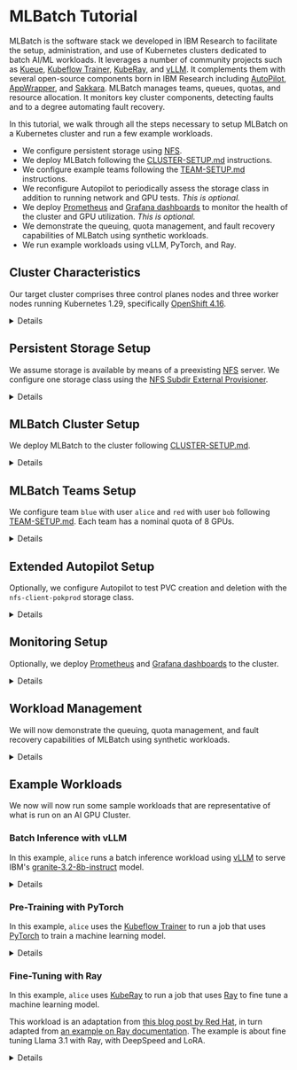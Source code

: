 # MLBatch Tutorial

MLBatch is the software stack we developed in IBM Research to facilitate the
setup, administration, and use of Kubernetes clusters dedicated to batch AI/ML
workloads. It leverages a number of community projects such as
[Kueue](https://kueue.sigs.k8s.io), [Kubeflow
Trainer](https://www.kubeflow.org/docs/components/training/),
[KubeRay](https://docs.ray.io/en/latest/cluster/kubernetes/index.html), and
[vLLM](https://docs.vllm.ai/en/latest/). It complements them with several
open-source components born in IBM Research including
[AutoPilot](https://github.com/IBM/autopilot),
[AppWrapper](https://project-codeflare.github.io/appwrapper/), and
[Sakkara](https://github.com/atantawi/4986-kep-sakkara). MLBatch manages teams,
queues, quotas, and resource allocation. It monitors key cluster components,
detecting faults and to a degree automating fault recovery.

In this tutorial, we walk through all the steps necessary to setup MLBatch on a
Kubernetes cluster and run a few example workloads.
- We configure persistent storage using
[NFS](https://en.wikipedia.org/wiki/Network_File_System).
- We deploy MLBatch following the
  [CLUSTER-SETUP.md](../setup.k8s/CLUSTER-SETUP.md) instructions.
- We configure example teams following the
  [TEAM-SETUP.md](../setup.k8s/TEAM-SETUP.md) instructions.
- We reconfigure Autopilot to periodically assess the storage class in addition
  to running network and GPU tests. _This is optional._
- We deploy [Prometheus](https://prometheus.io) and [Grafana
dashboards](https://grafana.com/grafana/dashboards/) to monitor the health of
the cluster and GPU utilization. _This is optional._
- We demonstrate the queuing, quota management, and fault recovery capabilities
  of MLBatch using synthetic workloads.
- We run example workloads using vLLM, PyTorch, and Ray.

## Cluster Characteristics

Our target cluster comprises three control planes nodes and three worker nodes
running Kubernetes 1.29, specifically [OpenShift
4.16](https://docs.openshift.com/container-platform/4.16/release_notes/ocp-4-16-release-notes.html).

<details>

```sh
kubectl get nodes
```
```
NAME               STATUS   ROLES                  AGE     VERSION
pokprod-b93r38s3   Ready    worker                 5d13h   v1.29.11+148a389
pokprod-b93r39s2   Ready    worker                 5d12h   v1.29.11+148a389
pokprod-b93r44s0   Ready    worker                 5d13h   v1.29.11+148a389
pokprod002ctrl0    Ready    control-plane,master   5d15h   v1.29.11+148a389
pokprod002ctrl1    Ready    control-plane,master   5d15h   v1.29.11+148a389
pokprod002ctrl2    Ready    control-plane,master   5d15h   v1.29.11+148a389
```
Each worker node is equipped with eight [NVIDIA
H100](https://www.nvidia.com/en-us/data-center/h100/) GPUs.
```sh
oc debug node/pokprod-b93r38s3 -- chroot /host lspci -d 10de:
```
```
Starting pod/pokprod-b93r38s3-debug-4bv4j ...
To use host binaries, run `chroot /host`
05:00.0 Bridge: NVIDIA Corporation GH100 [H100 NVSwitch] (rev a1)
06:00.0 Bridge: NVIDIA Corporation GH100 [H100 NVSwitch] (rev a1)
07:00.0 Bridge: NVIDIA Corporation GH100 [H100 NVSwitch] (rev a1)
08:00.0 Bridge: NVIDIA Corporation GH100 [H100 NVSwitch] (rev a1)
18:00.0 3D controller: NVIDIA Corporation GH100 [H100 SXM5 80GB] (rev a1)
2a:00.0 3D controller: NVIDIA Corporation GH100 [H100 SXM5 80GB] (rev a1)
3a:00.0 3D controller: NVIDIA Corporation GH100 [H100 SXM5 80GB] (rev a1)
5d:00.0 3D controller: NVIDIA Corporation GH100 [H100 SXM5 80GB] (rev a1)
9a:00.0 3D controller: NVIDIA Corporation GH100 [H100 SXM5 80GB] (rev a1)
ab:00.0 3D controller: NVIDIA Corporation GH100 [H100 SXM5 80GB] (rev a1)
ba:00.0 3D controller: NVIDIA Corporation GH100 [H100 SXM5 80GB] (rev a1)
db:00.0 3D controller: NVIDIA Corporation GH100 [H100 SXM5 80GB] (rev a1)

Removing debug pod ...
```
For this tutorial, we assume the [NVIDIA GPU
operator](https://docs.nvidia.com/datacenter/cloud-native/GPU-operator/latest/index.html)
is already
[installed](https://docs.nvidia.com/datacenter/cloud-native/GPU-operator/latest/getting-started.html)
on the cluster. While this cluster is capable of [GPU-direct RDMA (GDR) with
ROCE (RDMA over Converged
Ethernet)](https://medium.com/@sunyanan.choochotkaew1/unlocking-GPUdirect-rdma-on-roce-in-kubernetes-based-cluster-on-cloud-through-multi-nic-cni-1e69ffb96296),
we will not cover or rely on advanced networking configurations in this
tutorial.
```sh
kubectl get operators -A
```
```
NAME                                         AGE
gpu-operator-certified.nvidia-gpu-operator   18h
nfd.openshift-nfd                            18h
```
```sh
kubectl get node pokprod-b93r38s3 -o yaml | yq .status.capacity
```
```
cpu: "224"
ephemeral-storage: 1873933640Ki
hugepages-1Gi: "0"
hugepages-2Mi: "0"
memory: 2113411288Ki
nvidia.com/gpu: "8"
pods: "250"
```


</details>

## Persistent Storage Setup

We assume storage is available by means of a preexisting
[NFS](https://en.wikipedia.org/wiki/Network_File_System) server. We configure
one storage class using the [NFS Subdir External
Provisioner](https://github.com/kubernetes-sigs/nfs-subdir-external-provisioner).

<details>

```sh
helm repo add nfs-subdir-external-provisioner https://kubernetes-sigs.github.io/nfs-subdir-external-provisioner
helm repo update

helm install -n nfs-provisioner pokprod nfs-subdir-external-provisioner/nfs-subdir-external-provisioner \
  --create-namespace \
  --set nfs.server=192.168.98.96 \
  --set nfs.path=/gpfs/fs_ec/pokprod002 \
  --set storageClass.name=nfs-client-pokprod \
  --set storageClass.provisionerName=k8s-sigs.io/pokprod-nfs-subdir-external-provisioner
```
Make sure to set the `nfs.server` and `nfs.path` values to the right values for
your environment.
```sh
kubectl get storageclasses
```
```
NAME                   PROVISIONER                                             RECLAIMPOLICY   VOLUMEBINDINGMODE   ALLOWVOLUMEEXPANSION   AGE
nfs-client-pokprod     k8s-sigs.io/pokprod-nfs-subdir-external-provisioner     Delete          Immediate           true                   11s
```
OpenShift clusters require an additional configuration step to permit the
provisioner pod to mount the storage volume.
```sh
oc adm policy add-scc-to-user hostmount-anyuid \
  system:serviceaccount:nfs-provisioner:pokprod-nfs-subdir-external-provisioner
```

</details>

## MLBatch Cluster Setup

We deploy MLBatch to the cluster following
[CLUSTER-SETUP.md](../setup.k8s/CLUSTER-SETUP.md).

<details>

```sh
# Clone MLBatch repository
git clone --recursive https://github.com/project-codeflare/mlbatch.git
cd mlbatch

# Setup priority classes
kubectl apply -f setup.k8s/mlbatch-priorities.yaml

# Deploy scheduler-plugins
helm install scheduler-plugins -n scheduler-plugins --create-namespace \
  scheduler-plugins/manifests/install/charts/as-a-second-scheduler/ \
  --set-json pluginConfig='[{"args":{"scoringStrategy":{"resources":[{"name":"nvidia.com/gpu","weight":1}],"requestedToCapacityRatio":{"shape":[{"utilization":0,"score":0},{"utilization":100,"score":10}]},"type":"RequestedToCapacityRatio"}},"name":"NodeResourcesFit"},{"args":{"permitWaitingTimeSeconds":300},"name":"Coscheduling"}]'

# Patch scheduler-plugins pod priorities
kubectl patch deployment -n scheduler-plugins --type=json \
  --patch-file setup.k8s/scheduler-priority-patch.yaml scheduler-plugins-controller
kubectl patch deployment -n scheduler-plugins --type=json \
  --patch-file setup.k8s/scheduler-priority-patch.yaml scheduler-plugins-scheduler

# Wait for scheduler-plugins pods to be ready
kubectl -n scheduler-plugins wait --timeout=300s --for=condition=Available deployments --all

# Create mlbatch-system namespace
kubectl create namespace mlbatch-system

# Deploy Kubeflow training operator
kubectl apply --server-side -k setup.k8s/training-operator/coscheduling

# Deploy KubeRay
kubectl apply --server-side -k setup.k8s/kuberay

# Deploy Kueue
kubectl apply --server-side -k setup.k8s/kueue

# Wait for Kueue to be ready
kubectl -n mlbatch-system wait --timeout=300s --for=condition=Available deployments kueue-controller-manager

# Deploy AppWrapper
kubectl apply --server-side -k setup.k8s/appwrapper/coscheduling

# Deploy Autopilot
helm repo add autopilot https://ibm.github.io/autopilot/
helm repo update

helm upgrade -i autopilot -n autopilot autopilot/autopilot --create-namespace

# Create Kueue's default flavor
kubectl apply -f setup.k8s/default-flavor.yaml

# Setup mlbatch-edit-role
kubectl apply -f setup.k8s/mlbatch-edit-role.yaml
```
We reserve 8 GPUs out of 24 for MLBatch's slack queue.
```yaml
kubectl apply -f- << EOF
apiVersion: kueue.x-k8s.io/v1beta1
kind: ClusterQueue
metadata:
  name: slack-cluster-queue
spec:
  namespaceSelector: {}
  cohort: default-cohort
  preemption:
    withinClusterQueue: LowerOrNewerEqualPriority
    reclaimWithinCohort: Any
    borrowWithinCohort:
      policy: Never
  resourceGroups:
  - coveredResources: ["cpu", "memory", "nvidia.com/gpu", "pods"]
    flavors:
    - name: default-flavor
      resources:
      - name: "cpu"
        nominalQuota: 224
      - name: "memory"
        nominalQuota: 2000G
      - name: "nvidia.com/gpu"
        nominalQuota: 8
      - name: "pods"
        nominalQuota: 100
EOF
```

</details>

## MLBatch Teams Setup

We configure team `blue` with user `alice` and `red` with user `bob` following
[TEAM-SETUP.md](../setup.k8s/TEAM-SETUP.md). Each team has a nominal quota of 8
GPUs.

<details>

For `alice` in team `blue`:
```yaml
# Create namespaces
kubectl create ns blue

# Label namespace
kubectl label namespace blue mlbatch-team-namespace=true

# Create cluster queue
kubectl -n blue apply -f- << EOF
apiVersion: kueue.x-k8s.io/v1beta1
kind: ClusterQueue
metadata:
  name: blue-cluster-queue
spec:
  namespaceSelector: {}
  cohort: default-cohort
  preemption:
    withinClusterQueue: LowerOrNewerEqualPriority
    reclaimWithinCohort: Any
    borrowWithinCohort:
      policy: Never
  resourceGroups:
  - coveredResources: ["cpu", "memory", "nvidia.com/gpu", "pods"]
    flavors:
    - name: default-flavor
      resources:
      - name: "cpu"
        nominalQuota: 224
      - name: "memory"
        nominalQuota: 2000G
      - name: "nvidia.com/gpu"
        nominalQuota: 8
      - name: "pods"
        nominalQuota: 100
EOF

# Create default queue for namespace
kubectl apply -n blue -f- << EOF
apiVersion: kueue.x-k8s.io/v1beta1
kind: LocalQueue
metadata:
  name: default-queue
spec:
  clusterQueue: blue-cluster-queue
EOF

# Authorize alice
kubectl -n blue apply -f- << EOF
kind: RoleBinding
apiVersion: rbac.authorization.k8s.io/v1
metadata:
  name: alice
subjects:
  - apiGroup: rbac.authorization.k8s.io
    kind: User
    name: alice
roleRef:
  apiGroup: rbac.authorization.k8s.io
  kind: ClusterRole
  name: mlbatch-edit
EOF
```
For `bob` in team `red`:
```yaml
kubectl create ns red

kubectl label namespace red mlbatch-team-namespace=true

kubectl apply -n red -f- << EOF
apiVersion: kueue.x-k8s.io/v1beta1
kind: ClusterQueue
metadata:
  name: red-cluster-queue
spec:
  namespaceSelector: {}
  cohort: default-cohort
  preemption:
    withinClusterQueue: LowerOrNewerEqualPriority
    reclaimWithinCohort: Any
    borrowWithinCohort:
      policy: Never
  resourceGroups:
  - coveredResources: ["cpu", "memory", "nvidia.com/gpu", "pods"]
    flavors:
    - name: default-flavor
      resources:
      - name: "cpu"
        nominalQuota: 224
      - name: "memory"
        nominalQuota: 2000G
      - name: "nvidia.com/gpu"
        nominalQuota: 8
      - name: "pods"
        nominalQuota: 100
EOF

kubectl apply -n red -f- << EOF
apiVersion: kueue.x-k8s.io/v1beta1
kind: LocalQueue
metadata:
  name: default-queue
spec:
  clusterQueue: red-cluster-queue
EOF

kubectl -n red apply -f- << EOF
kind: RoleBinding
apiVersion: rbac.authorization.k8s.io/v1
metadata:
  name: bob
subjects:
  - apiGroup: rbac.authorization.k8s.io
    kind: User
    name: bob
roleRef:
  apiGroup: rbac.authorization.k8s.io
  kind: ClusterRole
  name: mlbatch-edit
EOF
```
While we gave permissions to Kubernetes users `alice` and `bob`, we have not
tied these names to any identity provider as the details of this setup are not
portable. In this tutorial, we will rely on [user
impersonation](https://kubernetes.io/docs/reference/access-authn-authz/authentication/#user-impersonation)
with `kubectl` to run as a specific user.

</details>

## Extended Autopilot Setup

Optionally, we configure Autopilot to test PVC creation and deletion with the
`nfs-client-pokprod` storage class.

<details>

First create the extended Autopilot configuration.
```sh
cat << EOF > autopilot-extended.yaml
env:
  - name: "PERIODIC_CHECKS"
    value: "pciebw,remapped,dcgm,ping,gpupower,pvc"
  - name: "PVC_TEST_STORAGE_CLASS"
    value: "nfs-client-pokprod"
EOF
```
Then reapply the helm chart, this will start a rollout update.
```sh
helm upgrade -i autopilot autopilot/autopilot -n autopilot --create-namespace -f autopilot-extended.yaml
```

</details>

## Monitoring Setup

Optionally, we deploy [Prometheus](https://prometheus.io) and [Grafana
dashboards](https://grafana.com/grafana/dashboards/) to the cluster.

<details>

We follow the setup provided by the `prometheus-community/kube-prometheus-stack`
Helm chart.

```sh
helm repo add prometheus-community https://prometheus-community.github.io/helm-charts && helm repo update
```

The charts will install: Prometheus, Grafana, Alert Manager, Prometheus Node
Exporter and Kube State Metrics. We set up the chart with the following:

- Persistent storage for Prometheus, Grafana and Alert Manager;
- Override the Prometheus Node Exporter port;
- Disable CRDs creation as they are already present.

You may leave the CRDs creation on, along with the default Node Exporter pod.
These changes are needed when deploying a separate Prometheus instance in
OpenShift.

```sh
cat << EOF > config.yaml
crds:
  enabled: false

prometheus-node-exporter:
  service:
    port: 9110

alertmanager:
  alertmanagerSpec:
    storage:
      volumeClaimTemplate:
        spec:
          storageClassName: nfs-client-pokprod
          accessModes: ["ReadWriteOnce"]
          resources:
            requests:
              storage: 50Gi

prometheus:
  prometheusSpec:
    storageSpec:
      volumeClaimTemplate:
        spec:
          storageClassName: nfs-client-pokprod
          accessModes: ["ReadWriteOnce"]
          resources:
            requests:
              storage: 50Gi
    emptyDir:
      medium: Memory

grafana:
  persistence:
    enabled: true
    type: sts
    storageClassName: "nfs-client-pokprod"
    accessModes:
      - ReadWriteOnce
    size: 20Gi
    finalizers:
      - kubernetes.io/pvc-protection
EOF

helm upgrade -i kube-prometheus-stack -n prometheus prometheus-community/kube-prometheus-stack --create-namespace -f config.yaml
```

If deploying on OpenShift based systems, you need to assign the privileged
security context to the service accounts that are created by the helm chart.

```sh
oc adm policy add-scc-to-user privileged system:serviceaccount:prometheus:kube-prometheus-stack-admission system:serviceaccount:prometheus:kube-prometheus-stack-alertmanager system:serviceaccount:prometheus:kube-prometheus-stack-grafana system:serviceaccount:prometheus:kube-prometheus-stack-kube-state-metrics system:serviceaccount:prometheus:kube-prometheus-stack-operator system:serviceaccount:prometheus:kube-prometheus-stack-prometheus system:serviceaccount:prometheus:kube-prometheus-stack-prometheus-node-exporter
```

You should expect the following pods:

```sh
kubectl get pods
```
```sh
NAME                                                        READY   STATUS    RESTARTS   AGE
alertmanager-kube-prometheus-stack-alertmanager-0           2/2     Running   0          16m
kube-prometheus-stack-grafana-0                             3/3     Running   0          16m
kube-prometheus-stack-kube-state-metrics-6f76b98d89-pxs69   1/1     Running   0          16m
kube-prometheus-stack-operator-7fbfc985bb-mm9bk             1/1     Running   0          16m
kube-prometheus-stack-prometheus-node-exporter-44llp        1/1     Running   0          16m
kube-prometheus-stack-prometheus-node-exporter-95gp8        1/1     Running   0          16m
kube-prometheus-stack-prometheus-node-exporter-dxf5f        1/1     Running   0          16m
kube-prometheus-stack-prometheus-node-exporter-f45dx        1/1     Running   0          16m
kube-prometheus-stack-prometheus-node-exporter-pfrzk        1/1     Running   0          16m
kube-prometheus-stack-prometheus-node-exporter-zpfzb        1/1     Running   0          16m
prometheus-kube-prometheus-stack-prometheus-0               2/2     Running   0          16m
```

To access the Grafana dashboard on `localhost:3000`:

```sh
kubectl -n prometheus get secrets kube-prometheus-stack-grafana -o jsonpath="{.data.admin-password}" | base64 -d ; echo
```
```sh
export POD_NAME=$(kubectl -n prometheus get pod -l "app.kubernetes.io/name=grafana,app.kubernetes.io/instance=kube-prometheus-stack" -oname)
  kubectl -n prometheus port-forward $POD_NAME 3000
```

To import NVidia and Autopilot metrics, from the Grafana dashboard:

- Select the `+` drop down menu on the top right, and **Import dashboard**
- In the `Grafana.com dashboard URL or ID` box, add
  [https://grafana.com/grafana/dashboards/23123-autopilot-metrics/](https://grafana.com/grafana/dashboards/23123-autopilot-metrics/)
  and click Load, then repeat with the NVidia dashboard
  [https://grafana.com/grafana/dashboards/12239-nvidia-dcgm-exporter-dashboard/](https://grafana.com/grafana/dashboards/12239-nvidia-dcgm-exporter-dashboard/)

To visualize the metrics, we need to label the service monitor objects in both
`autopilot` and `nvidia-GPU-operator` namespaces with the Prometheus release
name.

```sh
kubectl label servicemonitors.monitoring.coreos.com -n autopilot autopilot-metrics-monitor release=kube-prometheus-stack --overwrite
```
```sh
kubectl label servicemonitors.monitoring.coreos.com -n nvidia-gpu-operator nvidia-dcgm-exporter gpu-operator nvidia-node-status-exporter  release=kube-prometheus-stack --overwrite
```

</details>

## Workload Management

We will now demonstrate the queuing, quota management, and fault recovery capabilities of MLBatch
using synthetic workloads.

<details>
For this portion of the tutorial, we will use variations on the simple batch/v1 Job shown below.
All variations will create multiple pods, each requesting some number of GPUs, and sleep for
a specified interval before completing successfully.

```yaml
apiVersion: workload.codeflare.dev/v1beta2
kind: AppWrapper
metadata:
  generateName: <jobtype>
  labels:
    kueue.x-k8s.io/queue-name: default-queue
spec:
  components:
  - template:
      apiVersion: batch/v1
      kind: Job
      metadata:
        generateName: <jobtype>
      spec:
        completions: <number of pods>
        parallelism: <number of pods>
        template:
          spec:
            restartPolicy: Never
            terminationGracePeriodSeconds: 0
            priorityClassName: <priority class>
            containers:
            - name: busybox
              image: quay.io/project-codeflare/busybox:1.36
              command: ["sh", "-c", "sleep 600"]
              resources:
                limits:
                  nvidia.com/gpu: 4
```

We will use four types of jobs:

| Job Type | Priority | Duration | Number of Pods | GPU Usage  |
|----------|----------|----------|----------------|------------|
| short    | normal   | 30s      | 2              | 2 X 4 = 8  |
| normal   | normal   | 600s     | 2              | 2 X 4 = 8  |
| important| high     | 600s     | 2              | 2 x 4 = 8  |
| large    | normal   | 600s     | 4              | 4 x 4 = 16 |

### Queuing 

First, Alice will submit a burst of short running jobs that exceeds
the number of available GPUs in the cluster.  The excess jobs will
suspended by Kueue and admitted in turn as resources become available.

```sh
kubectl create -f ./setup.KubeConEU25/sample-jobs/short.yaml -n blue --as alice
kubectl create -f ./setup.KubeConEU25/sample-jobs/short.yaml -n blue --as alice
kubectl create -f ./setup.KubeConEU25/sample-jobs/short.yaml -n blue --as alice
kubectl create -f ./setup.KubeConEU25/sample-jobs/short.yaml -n blue --as alice
kubectl create -f ./setup.KubeConEU25/sample-jobs/short.yaml -n blue --as alice
kubectl create -f ./setup.KubeConEU25/sample-jobs/short.yaml -n blue --as alice
kubectl create -f ./setup.KubeConEU25/sample-jobs/short.yaml -n blue --as alice
```

Since no one else is using the cluster, Alice is able to utilize
both her blue team's quota of 8 GPUs and to borrow all 8 GPUs from the red team's quota 
and the 8 GPUs allocated to the slack cluster queue.  During this part of the demo,
we will start with 3 admitted jobs and 5 pending jobs on the blue cluster queue. Over
the next two minutes, the queue will drain as the short running jobs complete and the
next pending job is admitted.

### Borrowing and Preemption

Alice will now submit 4 normal jobs.  Again, with borrowing, three of these jobs
will be able to run immediately and the 4th job will be queued.

```sh
kubectl create -f ./setup.KubeConEU25/sample-jobs/normal.yaml -n blue --as alice
kubectl create -f ./setup.KubeConEU25/sample-jobs/normal.yaml -n blue --as alice
kubectl create -f ./setup.KubeConEU25/sample-jobs/normal.yaml -n blue --as alice
kubectl create -f ./setup.KubeConEU25/sample-jobs/normal.yaml -n blue --as alice
```

Alice can use priorities to ensure her important jobs run quickly.

```sh
kubectl create -f ./setup.KubeConEU25/sample-jobs/important.yaml -n blue --as alice
```

One of Alice's normal jobs is automatically suspended and put back on the queue of 
waiting jobs to make its resource available for her high priority job.

Finally Bob on the red team arrives at work and submits two jobs.

```sh
kubectl create -f ./setup.KubeConEU25/sample-jobs/normal.yaml -n red --as bob
kubectl create -f ./setup.KubeConEU25/sample-jobs/normal.yaml -n red --as bob
```

Kueue ensures that Bob has immediate access to his team's allocated quota
by evicting borrowing jobs. One of Alice's running
jobs is quickly suspended and returned to her team's queue of pending jobs.

### Fault Tolerance

In this scenario, we will start fresh with an empty cluster.  Alice will submit
a single large job:

```sh
kubectl create -f ./setup.KubeConEU25/sample-jobs/large.yaml -n blue --as alice
```

After the job is running, we will simulate Autopilot detecting a serious GPU failure
on by labeling a Node:

```sh
 kubectl label node <node-name> autopilot.ibm.com/gpuhealth=EVICT --overwrite 
```

MLBatch will automatically trigger a reset of all running jobs with Pods on 
the impacted node. This reset first does a clean removal of all of the job's
Pods and then creates fresh versions of them.  Since MLBatch automatically injects 
the Kubernetes affinities shown below into all Pods it creates for user workloads,
the Kubernetes scheduler will avoid scheduling the new Pods on the impacted Node.
```yaml
    affinity:
      nodeAffinity:
        requiredDuringSchedulingIgnoredDuringExecution:
          nodeSelectorTerms:
          - matchExpressions:
            - key: autopilot.ibm.com/gpuhealth
              operator: NotIn
              values:
              - ERR
              - TESTING
              - EVICT
```

</details>

## Example Workloads

We now will now run some sample workloads that are representative of what is run
on an AI GPU Cluster.

### Batch Inference with vLLM

In this example, `alice` runs a batch inference workload using
[vLLM](https://docs.vllm.ai/en/latest/) to serve IBM's
[granite-3.2-8b-instruct](https://huggingface.co/ibm-granite/granite-3.2-8b-instruct)
model.

<details>

First, `alice` creates a persistent volume claim to cache the model weights on
first invocation so that subsequent instantiations of the model will reuse the
cached model weights.
```yaml
kubectl apply --as alice -n blue -f- << EOF
apiVersion: v1
kind: PersistentVolumeClaim
metadata:
  name: granite-3.2-8b-instruct
spec:
  accessModes:
    - ReadWriteMany
  resources:
    requests:
      storage: 50Gi
  storageClassName: nfs-client-pokprod
EOF
```
The workload wraps a Kubernetes Job in an AppWrapper. The Job consists of one
Pod with two containers. The `vllm` container runs the inference runtime using
an upstream `vllm-openai` image. The `load-generator` container submits a random
series of requests to the inference runtime and reports a number of metrics such
as _Time to First Token_ (TTFT) and _Time per Output Token_ (TPOT).
```yaml
kubectl apply --as alice -n blue -f- << EOF
apiVersion: workload.codeflare.dev/v1beta2
kind: AppWrapper
metadata:
  name: batch-inference
spec:
  components:
  - template:
      apiVersion: batch/v1
      kind: Job
      metadata:
        name: batch-inference
      spec:
        template:
          metadata:
            labels:
              app: batch-inference
          spec:
            restartPolicy: Never
            containers:
              - name: vllm
                image: quay.io/tardieu/vllm-openai:v0.7.3 # vllm/vllm-openai:v0.7.3
                command:
                  # serve model and wait for halt signal
                  - sh
                  - -c
                  - |
                    vllm serve ibm-granite/granite-3.2-8b-instruct &
                    until [ -f /.config/halt ]; do sleep 1; done
                ports:
                  - containerPort: 8000
                resources:
                  requests:
                    cpu: 4
                    memory: 64Gi
                    nvidia.com/gpu: 1
                  limits:
                    cpu: 4
                    memory: 64Gi
                    nvidia.com/gpu: 1
                volumeMounts:
                  - name: cache
                    mountPath: /.cache
                  - name: config
                    mountPath: /.config
              - name: load-generator
                image: quay.io/tardieu/vllm-benchmarks:v0.7.3
                command:
                  # wait for vllm, submit batch of requests, send halt signal
                  - sh
                  - -c
                  - |
                    until nc -zv localhost 8000; do sleep 1; done;
                    python3 benchmark_serving.py \
                      --model=ibm-granite/granite-3.2-8b-instruct \
                      --backend=vllm \
                      --dataset-name=random \
                      --random-input-len=128 \
                      --random-output-len=128 \
                      --max-concurrency=16 \
                      --num-prompts=512;
                    touch /.config/halt
                volumeMounts:
                  - name: cache
                    mountPath: /.cache
                  - name: config
                    mountPath: /.config
            volumes:
              - name: cache
                persistentVolumeClaim:
                  claimName: granite-3.2-8b-instruct
              - name: config
                emptyDir: {}
EOF
```
The two containers are synchronized as follows: `load-generator` waits for
`vllm` to be ready to accept requests and, upon completion of the batch, signals
`vllm` to make it quit.

Stream the logs of the `vllm` container with:
```sh
kubectl logs --as alice -n blue -l app=batch-inference -c vllm -f
```
Stream the logs of the `load-generator` container with:
```sh
kubectl logs --as alice -n blue -l app=batch-inference -c load-generator -f
```
Delete the complete workload with:
```sh
kubectl delete --as alice -n blue appwrapper batch-inference
```

</details>

### Pre-Training with PyTorch

In this example, `alice` uses the [Kubeflow Trainer](https://github.com/kubeflow/trainer)
to run a job that uses [PyTorch](https://pytorch.org) to train a machine learning model.

<details>

This example was constructed by converting a [PyTorch tutorial on FSDP]((https://pytorch.org/tutorials/intermediate/FSDP_tutorial.html))
into a KubeFlow Trainer [notebook](./sample-jobs/pytorch-training.ipynb) that we used to generate
the yaml for a `PyTorchJob`.  The YAML generated by running the notebook was then put inside an
`AppWrapper` using MLBatch's [awpack tool](../tools/appwrapper-packager/awpack.py) to produce the final YAML
that we will apply by executing the command below.

```sh
kubectl apply --as alice -n blue -f- << EOF
apiVersion: workload.codeflare.dev/v1beta2
kind: AppWrapper
metadata:
  name: pytorch-mnist-training
  labels:
    kueue.x-k8s.io/queue-name: default-queue
spec:
  components:
  - template:
      apiVersion: kubeflow.org/v1
      kind: PyTorchJob
      metadata:
        name: mnist-training
      spec:
        nprocPerNode: "2"
        pytorchReplicaSpecs:
          Master:
            replicas: 1
            template:
              metadata:
                annotations:
                  sidecar.istio.io/inject: "false"
              spec:
                containers:
                - args:
                  - |2-
                    program_path=$(mktemp -d)
                    read -r -d '' SCRIPT << EOM
                    def train_function(parameters):
                        import os
                        import time
                        import functools
                        import torch
                        import torch.nn as nn
                        import torch.nn.functional as F
                        import torch.optim as optim
                        from torchvision import datasets, transforms
                        from torch.optim.lr_scheduler import StepLR
                        import torch.distributed as dist
                        import torch.distributed as dist
                        import torch.multiprocessing as mp
                        from torch.nn.parallel import DistributedDataParallel as DDP
                        from torch.utils.data.distributed import DistributedSampler
                        from torch.distributed.fsdp import FullyShardedDataParallel as FSDP
                        from torch.distributed.fsdp.fully_sharded_data_parallel import (
                            CPUOffload,
                            BackwardPrefetch,
                        )
                        from torch.distributed.fsdp.wrap import (
                            size_based_auto_wrap_policy,
                            enable_wrap,
                            wrap,
                        )
                        class Net(nn.Module):
                            def __init__(self):
                                super(Net, self).__init__()
                                self.conv1 = nn.Conv2d(1, 32, 3, 1)
                                self.conv2 = nn.Conv2d(32, 64, 3, 1)
                                self.dropout1 = nn.Dropout(0.25)
                                self.dropout2 = nn.Dropout(0.5)
                                self.fc1 = nn.Linear(9216, 128)
                                self.fc2 = nn.Linear(128, 10)
                            def forward(self, x):
                                x = self.conv1(x)
                                x = F.relu(x)
                                x = self.conv2(x)
                                x = F.relu(x)
                                x = F.max_pool2d(x, 2)
                                x = self.dropout1(x)
                                x = torch.flatten(x, 1)
                                x = self.fc1(x)
                                x = F.relu(x)
                                x = self.dropout2(x)
                                x = self.fc2(x)
                                output = F.log_softmax(x, dim=1)
                                return output
                        def train(args, model, rank, world_size, train_loader, optimizer, epoch, sampler=None):
                            model.train()
                            ddp_loss = torch.zeros(2).to(rank)
                            if sampler:
                                sampler.set_epoch(epoch)
                            for batch_idx, (data, target) in enumerate(train_loader):
                                data, target = data.to(rank), target.to(rank)
                                optimizer.zero_grad()
                                output = model(data)
                                loss = F.nll_loss(output, target, reduction='sum')
                                loss.backward()
                                optimizer.step()
                                ddp_loss[0] += loss.item()
                                ddp_loss[1] += len(data)
                            dist.all_reduce(ddp_loss, op=dist.ReduceOp.SUM)
                            if rank == 0:
                                print('Train Epoch: {} \tLoss: {:.6f}'.format(epoch, ddp_loss[0] / ddp_loss[1]))
                        def test(model, rank, world_size, test_loader):
                            model.eval()
                            correct = 0
                            ddp_loss = torch.zeros(3).to(rank)
                            with torch.no_grad():
                                for data, target in test_loader:
                                    data, target = data.to(rank), target.to(rank)
                                    output = model(data)
                                    ddp_loss[0] += F.nll_loss(output, target, reduction='sum').item()  # sum up batch loss
                                    pred = output.argmax(dim=1, keepdim=True)  # get the index of the max log-probability
                                    ddp_loss[1] += pred.eq(target.view_as(pred)).sum().item()
                                    ddp_loss[2] += len(data)
                            dist.all_reduce(ddp_loss, op=dist.ReduceOp.SUM)
                            if rank == 0:
                                test_loss = ddp_loss[0] / ddp_loss[2]
                                print('Test set: Average loss: {:.4f}, Accuracy: {}/{} ({:.2f}%)\n'.format(
                                    test_loss, int(ddp_loss[1]), int(ddp_loss[2]),
                                    100. * ddp_loss[1] / ddp_loss[2]))
                        # [1] Setup PyTorch distributed and get the distributed parameters.
                        torch.manual_seed(parameters["seed"])
                        dist.init_process_group("nccl")
                        local_rank = int(os.environ["LOCAL_RANK"])
                        rank = dist.get_rank()
                        world_size = dist.get_world_size()
                        # Local rank identifies the GPU number inside the pod.
                        torch.cuda.set_device(local_rank)
                        print(
                            f"FSDP Training for WORLD_SIZE: {world_size}, RANK: {rank}, LOCAL_RANK: {local_rank}"
                        )
                        transform=transforms.Compose([
                            transforms.ToTensor(),
                            transforms.Normalize((0.1307,), (0.3081,))
                        ])
                        dataset1 = datasets.MNIST('/tmp/data', train=True, download=True,
                                            transform=transform)
                        dataset2 = datasets.MNIST('/tmp/data', train=False,
                                            transform=transform)
                        sampler1 = DistributedSampler(dataset1, rank=rank, num_replicas=world_size, shuffle=True)
                        sampler2 = DistributedSampler(dataset2, rank=rank, num_replicas=world_size)
                        train_kwargs = {'batch_size': parameters["batch-size"], 'sampler': sampler1}
                        test_kwargs = {'batch_size': parameters["test-batch-size"], 'sampler': sampler2}
                        cuda_kwargs = {'num_workers': 2,
                                        'pin_memory': True,
                                        'shuffle': False}
                        train_kwargs.update(cuda_kwargs)
                        test_kwargs.update(cuda_kwargs)
                        train_loader = torch.utils.data.DataLoader(dataset1,**train_kwargs)
                        test_loader = torch.utils.data.DataLoader(dataset2, **test_kwargs)
                        my_auto_wrap_policy = functools.partial(
                            size_based_auto_wrap_policy, min_num_params=100
                        )
                        init_start_event = torch.cuda.Event(enable_timing=True)
                        init_end_event = torch.cuda.Event(enable_timing=True)
                        model = Net().to(local_rank)
                        model = FSDP(model)
                        optimizer = optim.Adadelta(model.parameters(), lr=parameters["lr"])
                        scheduler = StepLR(optimizer, step_size=1, gamma=parameters["gamma"])
                        init_start_event.record()
                        for epoch in range(1, parameters["epochs"] + 1):
                            train(parameters, model, local_rank, world_size, train_loader, optimizer, epoch, sampler=sampler1)
                            test(model, local_rank, world_size, test_loader)
                            scheduler.step()
                        init_end_event.record()
                        if rank == 0:
                            init_end_event.synchronize()
                            print(f"CUDA event elapsed time: {init_start_event.elapsed_time(init_end_event) / 1000}sec")
                            print(f"{model}")
                        if parameters["save-model"]:
                            # use a barrier to make sure training is done on all ranks
                            dist.barrier()
                            states = model.state_dict()
                            if rank == 0:
                                torch.save(states, "mnist_cnn.pt")
                    train_function({'batch-size': 64, 'test-batch-size': 1000, 'epochs': 10, 'lr': 1.0, 'gamma': 0.7, 'seed': 1, 'save-model': False})
                    EOM
                    printf "%s" "$SCRIPT" > "$program_path/ephemeral_script.py"
                    torchrun "$program_path/ephemeral_script.py"
                  command:
                  - bash
                  - -c
                  image: docker.io/pytorch/pytorch:2.1.2-cuda11.8-cudnn8-runtime
                  name: pytorch
                  resources:
                    limits:
                      nvidia.com/gpu: "2"
                    requests:
                      nvidia.com/gpu: "2"
          Worker:
            replicas: 1
            template:
              metadata:
                annotations:
                  sidecar.istio.io/inject: "false"
              spec:
                containers:
                - args:
                  - |2-
                    program_path=$(mktemp -d)
                    read -r -d '' SCRIPT << EOM
                    def train_function(parameters):
                        import os
                        import time
                        import functools
                        import torch
                        import torch.nn as nn
                        import torch.nn.functional as F
                        import torch.optim as optim
                        from torchvision import datasets, transforms
                        from torch.optim.lr_scheduler import StepLR
                        import torch.distributed as dist
                        import torch.distributed as dist
                        import torch.multiprocessing as mp
                        from torch.nn.parallel import DistributedDataParallel as DDP
                        from torch.utils.data.distributed import DistributedSampler
                        from torch.distributed.fsdp import FullyShardedDataParallel as FSDP
                        from torch.distributed.fsdp.fully_sharded_data_parallel import (
                            CPUOffload,
                            BackwardPrefetch,
                        )
                        from torch.distributed.fsdp.wrap import (
                            size_based_auto_wrap_policy,
                            enable_wrap,
                            wrap,
                        )
                        class Net(nn.Module):
                            def __init__(self):
                                super(Net, self).__init__()
                                self.conv1 = nn.Conv2d(1, 32, 3, 1)
                                self.conv2 = nn.Conv2d(32, 64, 3, 1)
                                self.dropout1 = nn.Dropout(0.25)
                                self.dropout2 = nn.Dropout(0.5)
                                self.fc1 = nn.Linear(9216, 128)
                                self.fc2 = nn.Linear(128, 10)
                            def forward(self, x):
                                x = self.conv1(x)
                                x = F.relu(x)
                                x = self.conv2(x)
                                x = F.relu(x)
                                x = F.max_pool2d(x, 2)
                                x = self.dropout1(x)
                                x = torch.flatten(x, 1)
                                x = self.fc1(x)
                                x = F.relu(x)
                                x = self.dropout2(x)
                                x = self.fc2(x)
                                output = F.log_softmax(x, dim=1)
                                return output
                        def train(args, model, rank, world_size, train_loader, optimizer, epoch, sampler=None):
                            model.train()
                            ddp_loss = torch.zeros(2).to(rank)
                            if sampler:
                                sampler.set_epoch(epoch)
                            for batch_idx, (data, target) in enumerate(train_loader):
                                data, target = data.to(rank), target.to(rank)
                                optimizer.zero_grad()
                                output = model(data)
                                loss = F.nll_loss(output, target, reduction='sum')
                                loss.backward()
                                optimizer.step()
                                ddp_loss[0] += loss.item()
                                ddp_loss[1] += len(data)
                            dist.all_reduce(ddp_loss, op=dist.ReduceOp.SUM)
                            if rank == 0:
                                print('Train Epoch: {} \tLoss: {:.6f}'.format(epoch, ddp_loss[0] / ddp_loss[1]))
                        def test(model, rank, world_size, test_loader):
                            model.eval()
                            correct = 0
                            ddp_loss = torch.zeros(3).to(rank)
                            with torch.no_grad():
                                for data, target in test_loader:
                                    data, target = data.to(rank), target.to(rank)
                                    output = model(data)
                                    ddp_loss[0] += F.nll_loss(output, target, reduction='sum').item()  # sum up batch loss
                                    pred = output.argmax(dim=1, keepdim=True)  # get the index of the max log-probability
                                    ddp_loss[1] += pred.eq(target.view_as(pred)).sum().item()
                                    ddp_loss[2] += len(data)
                            dist.all_reduce(ddp_loss, op=dist.ReduceOp.SUM)
                            if rank == 0:
                                test_loss = ddp_loss[0] / ddp_loss[2]
                                print('Test set: Average loss: {:.4f}, Accuracy: {}/{} ({:.2f}%)\n'.format(
                                    test_loss, int(ddp_loss[1]), int(ddp_loss[2]),
                                    100. * ddp_loss[1] / ddp_loss[2]))
                        # [1] Setup PyTorch distributed and get the distributed parameters.
                        torch.manual_seed(parameters["seed"])
                        dist.init_process_group("nccl")
                        local_rank = int(os.environ["LOCAL_RANK"])
                        rank = dist.get_rank()
                        world_size = dist.get_world_size()
                        # Local rank identifies the GPU number inside the pod.
                        torch.cuda.set_device(local_rank)
                        print(
                            f"FSDP Training for WORLD_SIZE: {world_size}, RANK: {rank}, LOCAL_RANK: {local_rank}"
                        )
                        transform=transforms.Compose([
                            transforms.ToTensor(),
                            transforms.Normalize((0.1307,), (0.3081,))
                        ])
                        dataset1 = datasets.MNIST('/tmp/data', train=True, download=True,
                                            transform=transform)
                        dataset2 = datasets.MNIST('/tmp/data', train=False,
                                            transform=transform)
                        sampler1 = DistributedSampler(dataset1, rank=rank, num_replicas=world_size, shuffle=True)
                        sampler2 = DistributedSampler(dataset2, rank=rank, num_replicas=world_size)
                        train_kwargs = {'batch_size': parameters["batch-size"], 'sampler': sampler1}
                        test_kwargs = {'batch_size': parameters["test-batch-size"], 'sampler': sampler2}
                        cuda_kwargs = {'num_workers': 2,
                                        'pin_memory': True,
                                        'shuffle': False}
                        train_kwargs.update(cuda_kwargs)
                        test_kwargs.update(cuda_kwargs)
                        train_loader = torch.utils.data.DataLoader(dataset1,**train_kwargs)
                        test_loader = torch.utils.data.DataLoader(dataset2, **test_kwargs)
                        my_auto_wrap_policy = functools.partial(
                            size_based_auto_wrap_policy, min_num_params=100
                        )
                        init_start_event = torch.cuda.Event(enable_timing=True)
                        init_end_event = torch.cuda.Event(enable_timing=True)
                        model = Net().to(local_rank)
                        model = FSDP(model)
                        optimizer = optim.Adadelta(model.parameters(), lr=parameters["lr"])
                        scheduler = StepLR(optimizer, step_size=1, gamma=parameters["gamma"])
                        init_start_event.record()
                        for epoch in range(1, parameters["epochs"] + 1):
                            train(parameters, model, local_rank, world_size, train_loader, optimizer, epoch, sampler=sampler1)
                            test(model, local_rank, world_size, test_loader)
                            scheduler.step()
                        init_end_event.record()
                        if rank == 0:
                            init_end_event.synchronize()
                            print(f"CUDA event elapsed time: {init_start_event.elapsed_time(init_end_event) / 1000}sec")
                            print(f"{model}")
                        if parameters["save-model"]:
                            # use a barrier to make sure training is done on all ranks
                            dist.barrier()
                            states = model.state_dict()
                            if rank == 0:
                                torch.save(states, "mnist_cnn.pt")
                    train_function({'batch-size': 64, 'test-batch-size': 1000, 'epochs': 10, 'lr': 1.0, 'gamma': 0.7, 'seed': 1, 'save-model': False})
                    EOM
                    printf "%s" "$SCRIPT" > "$program_path/ephemeral_script.py"
                    torchrun "$program_path/ephemeral_script.py"
                  command:
                  - bash
                  - -c
                  image: docker.io/pytorch/pytorch:2.1.2-cuda11.8-cudnn8-runtime
                  name: pytorch
                  resources:
                    limits:
                      nvidia.com/gpu: "2"
                    requests:
                      nvidia.com/gpu: "2"
        runPolicy:
          suspend: false
EOF
```

This will create 2 Pods, each requesting 2 GPUs.  On our cluster, it will take about 30 seconds
to execute this training workload. We can check on the status of the PyTorchJob by using the command:

```sh
kubectl get pytorchjob -n blue
```

After the jobs completes, we can get the log of the worker Pod with

```sh 
kubectl logs mnist-training-worker-0 -n blue
```

At the beginning of the log we can see messages from each Python process
with its rank information:
```sh
...
FSDP Training for WORLD_SIZE: 4, RANK: 3, LOCAL_RANK: 1
...
FSDP Training for WORLD_SIZE: 4, RANK: 2, LOCAL_RANK: 0
```
And at the end of the log, we can see the messages from the `LOCAL_RANK` `0`
process summarizing each epoch:
```sh
...

Train Epoch: 1 	Loss: 0.247396
Test set: Average loss: 0.0498, Accuracy: 9824/10000 (98.24%)

Train Epoch: 2 	Loss: 0.070375
Test set: Average loss: 0.0355, Accuracy: 9874/10000 (98.74%)

Train Epoch: 3 	Loss: 0.047944
Test set: Average loss: 0.0291, Accuracy: 9900/10000 (99.00%)

Train Epoch: 4 	Loss: 0.038316
Test set: Average loss: 0.0282, Accuracy: 9906/10000 (99.06%)

Train Epoch: 5 	Loss: 0.032751
Test set: Average loss: 0.0276, Accuracy: 9906/10000 (99.06%)

Train Epoch: 6 	Loss: 0.028068
Test set: Average loss: 0.0275, Accuracy: 9905/10000 (99.05%)

Train Epoch: 7 	Loss: 0.028161
Test set: Average loss: 0.0254, Accuracy: 9916/10000 (99.16%)

Train Epoch: 8 	Loss: 0.025051
Test set: Average loss: 0.0260, Accuracy: 9911/10000 (99.11%)

Train Epoch: 9 	Loss: 0.023851
Test set: Average loss: 0.0264, Accuracy: 9916/10000 (99.16%)

Train Epoch: 10 	Loss: 0.023334
Test set: Average loss: 0.0255, Accuracy: 9916/10000 (99.16%)
```

When we are all done, we can delete the completed `AppWrapper` with:

```sh
 kubectl delete appwrapper pytorch-mnist-training -n blue
```
</details>

### Fine-Tuning with Ray

In this example, `alice` uses [KubeRay](https://github.com/ray-project/kuberay)
to run a job that uses [Ray](https://github.com/ray-project/ray) to fine tune a
machine learning model.

This workload is an adaptation from [this blog post by Red Hat](https://developers.redhat.com/articles/2024/09/30/fine-tune-llama-openshift-ai), in turn adapted from [an example on Ray documentation](https://github.com/ray-project/ray/tree/master/doc/source/templates/04_finetuning_llms_with_deepspeed).
The example is about fine tuning Llama 3.1 with Ray, with DeepSpeed and LoRA.

<details>

Let's set up the environment by installing Ray and cloning the repository

```bash
uv venv myenv --python 3.12 --seed && source myenv/bin/activate && uv pip install ray datasets
```

We are going to impersonate Alice in this example.

First, we create the PVC where we can download the model and save the checkpoints from the fine tuning job. We are calling this PVC `finetuning-pvc` and we need to add this to the Ray cluster YAML. If another name is used, please update the `claimName` entry in the Ray cluster definition.

```bash
kubectl apply --as alice -n blue -f- << EOF
apiVersion: v1
kind: PersistentVolumeClaim
metadata:
  name: finetuning-pvc
spec:
  accessModes:
    - ReadWriteMany
  resources:
    requests:
      storage: 100Gi
  storageClassName: nfs-client-pokprod
EOF
```

Now, let's create an AppWrapper version of the Ray cluster. Notice that:

- We are using the container image `quay.io/rhoai/ray:2.35.0-py311-cu121-torch24-fa26` from Red Hat, but you can use the images from DockerHub if preferred
- We are setting the number of worker replicas to `7`. Since we want to run on one GPU node, we are assigning one to the Ray Head pod, and one each to the 7 worker pods.

```bash
cd tools/appwrapper-packager/
cat << EOF > ray.yaml
apiVersion: ray.io/v1
kind: RayCluster
metadata:
  name: ray
spec:
  headGroupSpec:
    enableIngress: false
    rayStartParams:
      block: 'true'
      dashboard-host: 0.0.0.0
      num-gpus: '1'
      resources: '"{}"'
    serviceType: ClusterIP
    template:
      metadata: {}
      spec:
        containers:
          - env:
              - name: MY_POD_IP
                valueFrom:
                  fieldRef:
                    fieldPath: status.podIP
              - name: RAY_USE_TLS
                value: '0'
            image: 'quay.io/rhoai/ray:2.35.0-py311-cu121-torch24-fa26'
            imagePullPolicy: Always
            lifecycle:
              preStop:
                exec:
                  command:
                    - /bin/sh
                    - '-c'
                    - ray stop
            name: ray-head
            ports:
              - containerPort: 6379
                name: gcs
                protocol: TCP
              - containerPort: 8265
                name: dashboard
                protocol: TCP
              - containerPort: 10001
                name: client
                protocol: TCP
            resources:
              limits:
                cpu: '16'
                memory: 256G
                nvidia.com/gpu: '1'
              requests:
                cpu: '16'
                memory: 128G
                nvidia.com/gpu: '1'
            volumeMounts:
              - mountPath: /model
                name: model
        volumes:
          - name: model
            persistentVolumeClaim:
              claimName: finetuning-pvc
  rayVersion: 2.35.0
  workerGroupSpecs:
    - groupName: small-group-ray
      rayStartParams:
        block: 'true'
        num-gpus: '1'
        resources: '"{}"'
      replicas: 7
      scaleStrategy: {}
      template:
        metadata: {}
        spec:
          containers:
            - env:
                - name: MY_POD_IP
                  valueFrom:
                    fieldRef:
                      fieldPath: status.podIP
                - name: RAY_USE_TLS
                  value: '0'
              image: 'quay.io/rhoai/ray:2.35.0-py311-cu121-torch24-fa26'
              imagePullPolicy: Always
              lifecycle:
                preStop:
                  exec:
                    command:
                      - /bin/sh
                      - '-c'
                      - ray stop
              name: machine-learning
              resources:
                limits:
                  cpu: '16'
                  memory: 256G
                  nvidia.com/gpu: '1'
                requests:
                  cpu: '16'
                  memory: 128G
                  nvidia.com/gpu: '1'
              volumeMounts:
                - mountPath: /model
                  name: model
          volumes:
            - name: model
              persistentVolumeClaim:
                claimName: finetuning-pvc             
EOF
```

Now let's use the tool to create the appwrapper:

```bash
./awpack.py -o ray-aw.yaml -n ray-appwrapper -i ray.yaml
```

Now we can submit the job while impersonating Alice

```bash
kubectl create -f ray-aw.yaml -n blue --as alice
```

Now that the Ray cluster is set up, first we need to expose the `ray-head` service, as that is the entrypoint for all job submissions. In another terminal, type:

```bash
kubectl port-forward svc/ray-head-svc 8265:8265 -n blue --as alice
```

Now we can download the git repository with the fine tuning workload.

```bash
git clone https://github.com/opendatahub-io/distributed-workloads
cd distributed-workloads/examples/ray-finetune-llm-deepspeed
```

We also create a Python program that launches the job in the Ray cluster using the Ray API.
Notice that:

- We set the `--num-devices=8` as it is the total number of accelerators being used by head and workers
- we set the `HF_HOME` to the shared PVC, so the model will be downloaded as a single instance and shared among all executors
- we set `epochs` to just one for a shorter run
- we use localhost as entry point for submitting Ray jobs as we exposed the service earlier.

```bash
cat << EOF > finetuning.py
import create_dataset
create_dataset.gsm8k_qa_no_tokens_template()

from ray.job_submission import JobSubmissionClient

client = JobSubmissionClient("http://127.0.0.1:8265")

kick_off_pytorch_benchmark = (
    "git clone https://github.com/opendatahub-io/distributed-workloads || true;"
    # Run the benchmark.
    "python ray_finetune_llm_deepspeed.py"
    " --model-name=meta-llama/Meta-Llama-3.1-8B --lora --num-devices=8 --num-epochs=1 --ds-config=./deepspeed_configs/zero_3_offload_optim_param.json  --storage-path=/model/ --batch-size-per-device=32 --eval-batch-size-per-device=32"
)


submission_id = client.submit_job(
    entrypoint=kick_off_pytorch_benchmark,
    runtime_env={
        "env_vars": {
            'HF_HOME': "/model/ray_finetune_llm_deepspeed/cache/",
        },
        'pip': 'requirements.txt',
        'working_dir': './',
        "excludes": ["/docs/", "*.ipynb", "*.md"]
    },
)

print("Use the following command to follow this Job's logs:")
print(f"ray job logs '{submission_id}' --address http://127.0.0.1:8265 --follow")
EOF
python finetuning.py
```
The expected output is like the following:
```bash
2025-03-24 16:37:53,029	INFO dashboard_sdk.py:338 -- Uploading package gcs://_ray_pkg_21ddaa8b13d30deb.zip.
2025-03-24 16:37:53,030	INFO packaging.py:575 -- Creating a file package for local module './'.
Use the following command to follow this Job's logs:
ray job logs 'raysubmit_C6hVCvdhpmapgQB8' --address http://127.0.0.1:8265 --follow
```

We can now either follow the logs on the terminal with `ray job logs` command, or open the Ray dashboard and follow from there. To access the Ray dashboard from localhost, as we exposed the service earlier.

Once the job is completed, the checkpoint with the fine tuned model is saved in the folder 
```
/model/meta-llama/Meta-Llama-3.1-8B/TorchTrainer_<timestamp>/TorchTrainer_<id_timestamp>/checkpoint_<ID>
```
</details>

